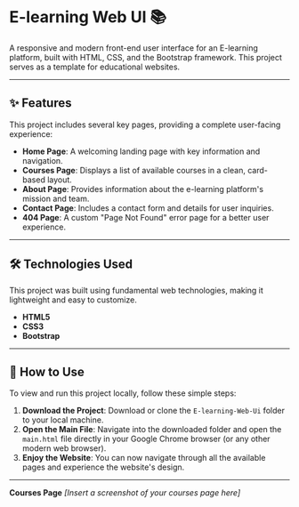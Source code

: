# E-learning Web UI 📚

A responsive and modern front-end user interface for an E-learning platform, built with HTML, CSS, and the Bootstrap framework. This project serves as a template for educational websites.

---

## ✨ Features

This project includes several key pages, providing a complete user-facing experience:
* **Home Page**: A welcoming landing page with key information and navigation.
* **Courses Page**: Displays a list of available courses in a clean, card-based layout.
* **About Page**: Provides information about the e-learning platform's mission and team.
* **Contact Page**: Includes a contact form and details for user inquiries.
* **404 Page**: A custom "Page Not Found" error page for a better user experience.



---

## 🛠️ Technologies Used

This project was built using fundamental web technologies, making it lightweight and easy to customize.
* **HTML5**
* **CSS3**
* **Bootstrap**

---

## 🚀 How to Use

To view and run this project locally, follow these simple steps:

1.  **Download the Project**: Download or clone the `E-learning-Web-Ui` folder to your local machine.
2.  **Open the Main File**: Navigate into the downloaded folder and open the `main.html` file directly in your Google Chrome browser (or any other modern web browser).
3.  **Enjoy the Website**: You can now navigate through all the available pages and experience the website's design.

---

**Courses Page**
*[Insert a screenshot of your courses page here]*
